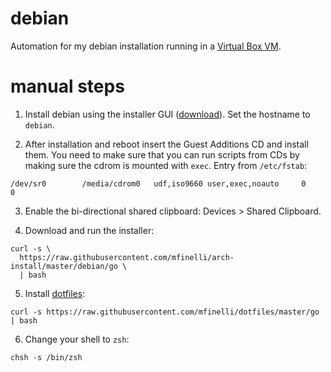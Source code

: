 # debian

Automation for my debian installation running in a
[Virtual Box VM](https://www.virtualbox.org).

# manual steps

1. Install debian using the installer GUI
([download](https://www.debian.org/distrib/netinst#smallcd)). Set the hostname
to `debian`.

2. After installation and reboot insert the Guest Additions CD and install
them. You need to make sure that you can run scripts from CDs by making sure
the cdrom is mounted with `exec`. Entry from `/etc/fstab`:

```
/dev/sr0        /media/cdrom0   udf,iso9660 user,exec,noauto     0       0
```

3. Enable the bi-directional shared clipboard: Devices > Shared Clipboard.

4. Download and run the installer:

```shell
curl -s \
  https://raw.githubusercontent.com/mfinelli/arch-install/master/debian/go \
  | bash
```

5. Install [dotfiles](https://github.com/mfinelli/dotfiles):

```shell
curl -s https://raw.githubusercontent.com/mfinelli/dotfiles/master/go | bash
```

6. Change your shell to `zsh`:

```shell
chsh -s /bin/zsh
```
